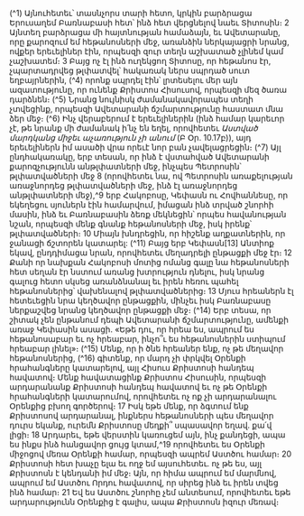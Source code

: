 
(^1) Այնուհետեւ՝ տասնչորս տարի հետո, կրկին բարձրացա Երուսաղեմ Բառնաբասի հետ՝ ինձ հետ վերցնելով նաեւ
Տիտոսին։ 2 Այնտեղ բարձրացա մի հայտնության համաձայն, եւ Ավետարանը, որը քարոզում եմ հեթանոսների մեջ,
առանձին ներկայացրի նրանց, ովքեր երեւելիներ էին, որպեսզի զուր տեղն աշխատած չլինեմ կամ չաշխատեմ։ 3 Բայց ոչ
էլ ինձ ուղեկցող Տիտոսը, որ հեթանոս էր, չպարտադրվեց թլփատվել՝ հակառակ ներս սպրդած սուտ եղբայրներին,
(^4) որոնք սպրդել էին՝ լրտեսելու մեր այն ազատությունը, որ ունենք Քրիստոս Հիսուսով, որպեսզի մեզ ծառա դարձնեն։
(^5) Նրանց նույնիսկ ժամանակավորապես տեղի չտվեցինք, որպեսզի Ավետարանի ճշմարտությունը հաստատ մնա ձեր
մեջ։
(^6) Ինչ վերաբերում է երեւելիներին (ինձ համար կարեւոր չէ, թե նրանք մի ժամանակ ի՛նչ են եղել, որովհետեւ _Աստված
մարդկանց միջեւ աչառություն չի անում_ (Բ Օր. 10.17բ)), այդ երեւելիներն իմ ասածի վրա որեւէ նոր բան չավելացրեցին։
(^7) Այլ ընդհակառակը, երբ տեսան, որ ինձ է վստահված Ավետարանի քարոզչությունն անթլփատների մեջ, ինչպես
Պետրոսին՝ թլփատվածների մեջ 8 (որովհետեւ նա, ով Պետրոսին առաքելության առաջնորդեց թլփատվածների մեջ, ինձ
էլ առաջնորդեց անթլփատների մեջ),^9 երբ Հակոբոսը, Կեփասն ու Հովհաննեսը, որ եկեղեցու սյուներն էին համարվում,
իմացան ինձ տրված շնորհի մասին, ինձ եւ Բառնաբասին ձեռք մեկնեցին՝ որպես հավանության նշան, որպեսզի մենք
գնանք հեթանոսների մեջ, իսկ իրենք՝ թլփատվածների։ 10 Միայն խնդրեցին, որ հիշենք աղքատներին, որ ջանացի
ճշտորեն կատարել:
(^11) Բայց երբ Կեփասն[13] Անտիոք եկավ, ընդդիմացա նրան, որովհետեւ մեղադրելի ընթացքի մեջ էր։ 12 Քանի որ
նախքան Հակոբոսի մոտից ոմանց գալը նա հեթանոսների հետ սեղան էր նստում առանց խտրություն դնելու, իսկ նրանց
գալուց հետո սկսեց առանձնանալ եւ իրեն հեռու պահել հեթանոսներից՝ վախենալով թլփատվածներից։ 13 Մյուս
հրեաներն էլ հետեւեցին նրա կեղծավոր ընթացքին, մինչեւ իսկ Բառնաբասը ներքաշվեց նրանց կեղծավոր ընթացքի մեջ։
(^14) Երբ տեսա, որ շիտակ չեն ընթանում դեպի Ավետարանի ճշմարտությունը, ամենքի առաջ Կեփասին ասացի. «Եթե դու,
որ հրեա ես, ապրում ես հեթանոսաբար եւ ոչ հրեաբար, ինչո՞ւ ես հեթանոսներին ստիպում հրեաբար լինել»։
(^15) Մենք, որ ի ծնե հրեաներ ենք, ոչ թե մեղավոր հեթանոսներից, (^16) գիտենք, որ մարդ չի փրկվել Օրենքի հրահանգները
կատարելով, այլ Հիսուս Քրիստոսի հանդեպ հավատով։ Մենք հավատացինք Քրիստոս Հիսուսին, որպեսզի
արդարանանք Քրիստոսի հանդեպ հավատով եւ ոչ թե Օրենքի հրահանգների կատարումով, որովհետեւ ոչ ոք չի
արդարանալու Օրենքից բխող գործերով։ 17 Իսկ եթե մենք, որ ձգտում ենք Քրիստոսով արդարանալ, ինքներս
հեթանոսների պես մեղավոր դուրս եկանք, ուրեմն Քրիստոսը մեղքի՞ սպասավոր եղավ. քա՛վ լիցի։ 18 Արդարեւ, եթե
վերստին կառուցեմ այն, ինչ քանդեցի, ապա ես ինքս ինձ հանցավոր ցույց կտամ,^19 որովհետեւ ես Օրենքի միջոցով մեռա
Օրենքի համար, որպեսզի ապրեմ Աստծու համար։ 20 Քրիստոսի հետ խաչը ելա եւ ողջ եմ այսուհետեւ. ոչ թե ես, այլ
Քրիստոսն է կենդանի իմ մեջ։ Այն, որ հիմա ապրում եմ մարմնով, ապրում եմ Աստծու Որդու հավատով, որ սիրեց ինձ
եւ իրեն տվեց ինձ համար։ 21 Եվ ես Աստծու շնորհը չեմ անտեսում, որովհետեւ եթե արդարությունն Օրենքից է գալիս,
ապա Քրիստոսն իզուր մեռավ։

